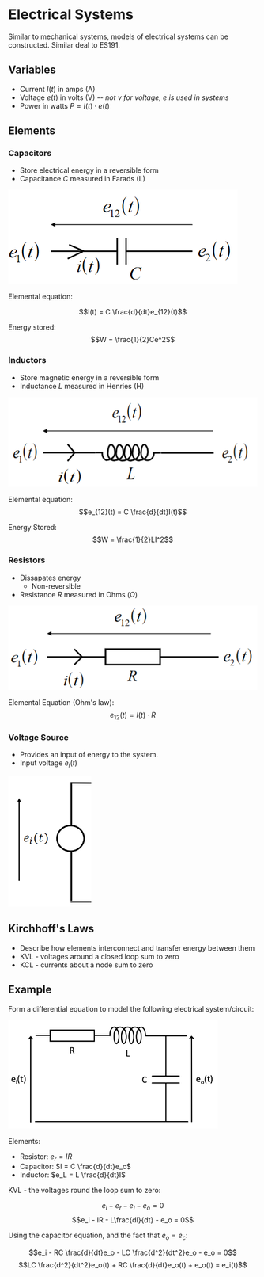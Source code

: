 # Electrical Systems

Similar to mechanical systems, models of electrical systems can be constructed. Similar deal to ES191.

## Variables

- Current $I(t)$ in amps (A)
- Voltage $e(t)$ in volts (V) -- *not v for voltage, e is used in systems*
- Power in watts $P = I(t)\cdot e(t)$

## Elements

### Capacitors
- Store electrical energy in a reversible form
- Capacitance $C$ measured in Farads (L)

![](./img/capacitor.png)

Elemental equation:

$$I(t) = C \frac{d}{dt}e_{12}(t)$$

Energy stored:
$$W = \frac{1}{2}Ce^2$$

### Inductors
- Store magnetic energy in a reversible form
- Inductance $L$ measured in Henries (H)

![](./img/inductor.png)

Elemental equation:
$$e_{12}(t) = C \frac{d}{dt}I(t)$$

Energy Stored:
$$W = \frac{1}{2}LI^2$$

### Resistors
- Dissapates energy
  - Non-reversible
- Resistance $R$ measured in Ohms ($\Omega$)

![](./img/resistor.png)

Elemental Equation (Ohm's law):
$$e_{12}(t) = I(t) \cdot R$$

### Voltage Source
- Provides an input of energy to the system.
- Input voltage $e_i(t)$

![](./img/source.png)

## Kirchhoff's Laws
- Describe how elements interconnect and transfer energy between them
- KVL - voltages around a closed loop sum to zero
- KCL - currents about a node sum to zero

## Example

Form a differential equation to model the following electrical system/circuit:

![](./img/elec-example.png)

Elements:
- Resistor: $e_r = IR$
- Capacitor: $I = C \frac{d}{dt}e_c$
- Inductor: $e_L = L \frac{d}{dt}I$

KVL - the voltages round the loop sum to zero:

$$e_i - e_r - e_l - e_o = 0$$
$$e_i - IR - L\frac{dI}{dt} - e_o = 0$$

Using the capacitor equation, and the fact that $e_o = e_c$:

$$e_i - RC \frac{d}{dt}e_o - LC \frac{d^2}{dt^2}e_o - e_o = 0$$
$$LC \frac{d^2}{dt^2}e_o(t) + RC \frac{d}{dt}e_o(t) + e_o(t) = e_i(t)$$
